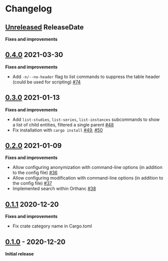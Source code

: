 # Changelog

<!-- next-header -->

## [Unreleased](https://github.com/Ch00k/orthanc-cli/compare/0.4.0...HEAD) ReleaseDate

**Fixes and improvements**


## [0.4.0](https://github.com/Ch00k/orthanc-cli/compare/0.3.0...0.4.0) 2021-03-30

**Fixes and improvements**

* Add `-n/--no-header` flag to list commands to suppress the table header (could be used for scripting)
  [#74](https://github.com/Ch00k/orthanc-cli/pull/74)

## [0.3.0](https://github.com/Ch00k/orthanc-cli/compare/0.2.0...0.3.0) 2021-01-13

**Fixes and improvements**

* Add `list-studies`, `list-series`, `list-instances` subcommands to show a list of child entities, filtered a single
  parent [#48](https://github.com/Ch00k/orthanc-cli/pull/48)
* Fix installation with `cargo install` [#49](https://github.com/Ch00k/orthanc-cli/pull/49),
  [#50](https://github.com/Ch00k/orthanc-cli/pull/50)

## [0.2.0](https://github.com/Ch00k/orthanc-cli/compare/0.1.1...0.2.0) 2021-01-09

**Fixes and improvements**

* Allow configuring anonymization with command-line options (in addition to the config file)
  [#36](https://github.com/Ch00k/orthanc-cli/pull/36)
* Allow configuring modification with command-line options (in addition to the config file)
  [#37](https://github.com/Ch00k/orthanc-cli/pull/37)
* Implemented search within Orthanc [#38](https://github.com/Ch00k/orthanc-cli/pull/38)

## [0.1.1](https://github.com/Ch00k/orthanc-cli/compare/0.1.0...0.1.1) 2020-12-20

**Fixes and improvements**

* Fix crate category name in Cargo.toml

## [0.1.0](https://github.com/Ch00k/orthanc-cli/releases/tag/0.1.0) - 2020-12-20

**Initial release**
